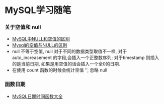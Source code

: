 # MySQL学习随笔

### 关于空值和 null 
+ [MySQL中NULL和空值的区别](http://blog.csdn.net/yu757371316/article/details/53033118)
+ [Mysql的空值与NULL的区别](http://www.cnblogs.com/apache-x/p/5386287.html)
+ null 不等于空值, null 对于不同的数据类型取值不一样, 对于 auto_increasement 的字段,会插入一个正整数序列; 对于timestamp 则插入的是当前日期, 如果是用空值的话会插入一个全0的日期.
+ 在使用 count 函数的时候会统计空值 '', 忽略 null

### 函数日期
+ [MySQL日期时间函数大全](http://www.cnblogs.com/zeroone/archive/2010/05/05/1727659.html)